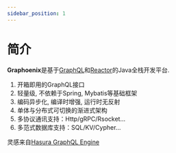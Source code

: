 ```yaml
---
sidebar_position: 1
---
```


# 简介
**Graphoenix**是基于[GraphQL](https://graphql.org/)和[Reactor](https://projectreactor.io/)的Java全栈开发平台.
1. 开箱即用的GraphQL接口
2. 轻量级, 不依赖于Spring, Mybatis等基础框架
3. 编码异步化, 编译时增强, 运行时无反射
4. 单体与分布式可切换的渐进式架构
5. 多协议通讯支持：Http/gRPC/Rsocket...
6. 多范式数据库支持：SQL/KV/Cypher...

灵感来自[Hasura GraphQL Engine](https://hasura.io/)

